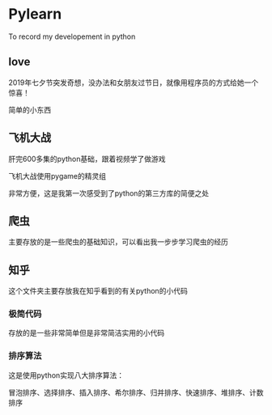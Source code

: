 # Pylearn
To record my developement in python



## love

2019年七夕节突发奇想，没办法和女朋友过节日，就像用程序员的方式给她一个惊喜！

简单的小东西



## 飞机大战

肝完600多集的python基础，跟着视频学了做游戏

飞机大战使用pygame的精灵组

非常方便，这是我第一次感受到了python的第三方库的简便之处



## 爬虫

主要存放的是一些爬虫的基础知识，可以看出我一步步学习爬虫的经历



## 知乎

这个文件夹主要存放我在知乎看到的有关python的小代码

### 极简代码

存放的是一些非常简单但是非常简洁实用的小代码

### 排序算法

这是使用python实现八大排序算法：

冒泡排序、选择排序、插入排序、希尔排序、归并排序、快速排序、堆排序、计数排序


